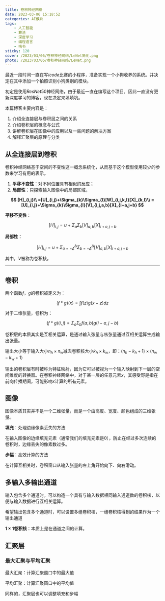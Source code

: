 ```yaml
---
title: 卷积神经网络
date: 2023-03-06 15:18:52
categories: AI模块
tags:
    - 人工智能
    - 算法
    - 深度学习
    - 编程语言
    - 啃书
sticky: 120
cover: /2023/03/06/卷积神经网络/LeNet简化.png
photo: /2023/03/06/卷积神经网络/LeNet.png
---
```


最近一段时间一直在写$icode$比赛的小程序，准备实现一个小狗收养的系统。并决定在其中添加一个拍照识别小狗类别的模块。

初定是使用$ResNet50$神经网络，由于最近一直在编写这个项目，因此一直没有更新深度学习的博客，现在决定来填填坑。

本篇博客主要内容是：
1. 介绍全连接层与卷积层之间的关系
2. 介绍卷积层的概念与公式
3. 讲解卷积层在图像中的应用以及一些问题的解决方案
4. 解释汇聚层的原理与分类

<!-- more -->

## **从全连接层到卷积**

卷积神经网络基于空间的不变性这一概念系统化，从而基于这个模型使用较少的参数来学习有用的表示。

1. **平移不变性**：对不同位置具有相似的反应；
2. **局部性**：只探索输入图像中的局部区域。

**$$
[H]_{i,j}\\
=[U]_{i,j}+\Sigma_{k}\Sigma_{l}[W]_{i,j,k,l}[X]_{k,l}\\
=[U]_{i,j}+\Sigma_{k}\Sigma_{l}[V]_{i,j,a,b}[X]_{i+a,j+b}
$$**

**平移不变性**：

$$
[H]_{i,j}=u+\Sigma_a\Sigma_b[V]_{a,b}[X]_{i+a,j+b}
$$

**局部性**：

$$
[H]_{i,j}=u+\Sigma_{a=-\Delta}^{\Delta}\Sigma_{b=-\Delta}^{\Delta}[V]_{a,b}[X]_{i+a,j+b}
$$

其中，$V$被称为卷积核。

---

## **卷积**

两个函数$f$，$g$的卷积被定义为：

$$
(f*g)(x)=\int f(z)g(x-z)dz
$$

对于二维张量，卷积为：

$$
(f*g)(i,j)=\Sigma_a\Sigma_bf(a,b)g(i-a,j-b)
$$

卷积层的本质其实是互相关运算，是通过输入张量与核张量通过互相关运算生成输出张量。

输出大小等于输入大小$n_h \times n_w$减去卷积核大小$k_h \times k_w$，即：$(n_h - k_h + 1) \times (n_w - k_w + 1)$

输出的卷积层有时被称为特征映射，因为它可以被视为一个输入映射到下一层的空间维度的转换器。在卷积神经网络中，对于某一层的任意元素$x$，其感受野是指在前向传播期间，可能影响$x$计算的所有元素。

## **图像**

图像本质其实并不是一个二维张量，而是一个由高度、宽度、颜色组成的三维张量。

**填充**：处理边缘像素丢失的方法

在输入图像的边缘填充元素（通常我们的填充元素是0），防止在经过多次连续的卷积时，边缘丢失的像素数过多。

**步幅**：高效计算的方法

在计算互相关时，卷积窗口从输入张量的左上角开始向下、向右滑动。

## **多输入多输出通道**

输入包含多个通道时，可以构造一个具有与输入数据相同输入通道数的卷积核，以便与输入数据进行互相关运算。

希望输出包含多个通道时，可以设置多组卷积核，一组卷积核得到的结果作为一个输出通道

**$1 \times 1$卷积核**：本质上是在通道之间的计算。

## **汇聚层**

### **最大汇聚与平均汇聚**

最大汇聚：计算汇聚窗口中的最大值

平均汇聚：计算汇聚窗口中的平均值

同样的，汇聚层也可以调整填充和步幅
